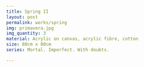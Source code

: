 ```yaml
---
title: Spring II
layout: post
permalink: works/spring
img: primavera.jpg
img_quantity: 3
material: Acrylic on canvas, acrylic fibre, cotton
size: 80cm x 80cm
series: Mortal. Imperfect. With doubts.

---
```

